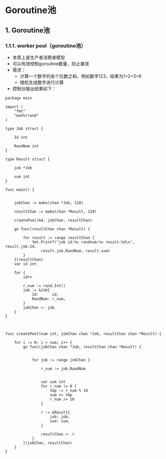 # Goroutine池

## 1. Goroutine池 <a id="goroutine&#x6C60;"></a>

### 1.1.1. worker pool（goroutine池） <a id="worker-pool&#xFF08;goroutine&#x6C60;&#xFF09;"></a>

* 本质上是生产者消费者模型
* 可以有效控制goroutine数量，防止暴涨
* 需求：
  * 计算一个数字的各个位数之和，例如数字123，结果为1+2+3=6
  * 随机生成数字进行计算
* 控制台输出结果如下：

```text
package main

import (
    "fmt"
    "math/rand"
)

type Job struct {
    
    Id int
    
    RandNum int
}

type Result struct {
    
    job *Job
    
    sum int
}

func main() {
    
    
    jobChan := make(chan *Job, 128)
    
    resultChan := make(chan *Result, 128)
    
    createPool(64, jobChan, resultChan)
    
    go func(resultChan chan *Result) {
        
        for result := range resultChan {
            fmt.Printf("job id:%v randnum:%v result:%d\n", result.job.Id,
                result.job.RandNum, result.sum)
        }
    }(resultChan)
    var id int
    
    for {
        id++
        
        r_num := rand.Int()
        job := &Job{
            Id:      id,
            RandNum: r_num,
        }
        jobChan <- job
    }
}



func createPool(num int, jobChan chan *Job, resultChan chan *Result) {
    
    for i := 0; i < num; i++ {
        go func(jobChan chan *Job, resultChan chan *Result) {
            
            
            for job := range jobChan {
                
                r_num := job.RandNum
                
                
                var sum int
                for r_num != 0 {
                    tmp := r_num % 10
                    sum += tmp
                    r_num /= 10
                }
                
                r := &Result{
                    job: job,
                    sum: sum,
                }
                
                resultChan <- r
            }
        }(jobChan, resultChan)
    }
}
```


